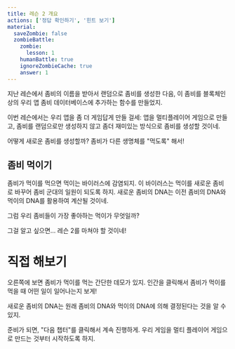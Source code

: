 ```yaml
---
title: 레슨 2 개요 
actions: ['정답 확인하기', '힌트 보기']
material:
  saveZombie: false
  zombieBattle:
    zombie:
      lesson: 1
    humanBattle: true
    ignoreZombieCache: true
    answer: 1
---
```


지난 레슨에서 좀비의 이름을 받아서 랜덤으로 좀비를 생성한 다음, 이 좀비를 블록체인 상의 우리 앱 좀비 데이터베이스에 추가하는 함수를 만들었지.  

이번 레슨에서는 우리 앱을 좀 더 게임답게 만들 걸세: 앱을 멀티플레이어 게임으로 만들고, 좀비를 랜덤으로만 생성하지 않고 좀더 재미있는 방식으로 좀비를 생성할 것이네.  

어떻게 새로운 좀비를 생성할까? 좀비가 다른 생명체를 "먹도록" 해서!

## 좀비 먹이기

좀비가 먹이를 먹으면 먹이는 바이러스에 감염되지. 이 바이러스는 먹이를 새로운 좀비로 바꾸어 좀비 군대의 일원이 되도록 하지. 새로운 좀비의 DNA는 이전 좀비의 DNA와 먹이의 DNA를 활용하여 계산될 것이네.  

그럼 우리 좀비들이 가장 좋아하는 먹이가 무엇일까? 

그걸 알고 싶으면... 레슨 2를 마쳐야 할 것이네! 

# 직접 해보기

오른쪽에 보면 좀비가 먹이를 먹는 간단한 데모가 있지. 인간을 클릭해서 좀비가 먹이를 먹을 때 어떤 일이 일어나는지 보게! 

새로운 좀비의 DNA는 원래 좀비의 DNA와 먹이의 DNA에 의해 결정된다는 것을 알 수 있지.

준비가 되면, "다음 챕터"를 클릭해서 계속 진행하게. 우리 게임을 멀티 플레이어 게임으로 만드는 것부터 시작하도록 하지. 
